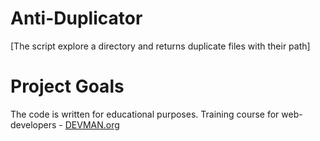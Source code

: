 # Anti-Duplicator

[The script explore a directory and returns duplicate files with their path]

# Project Goals

The code is written for educational purposes. Training course for web-developers - [DEVMAN.org](https://devman.org)

